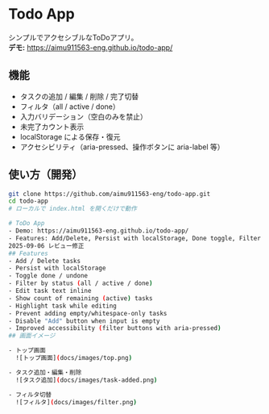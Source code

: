 # Todo App

シンプルでアクセシブルなToDoアプリ。  
**デモ:** https://aimu911563-eng.github.io/todo-app/

## 機能
- タスクの追加 / 編集 / 削除 / 完了切替
- フィルタ（all / active / done）
- 入力バリデーション（空白のみを禁止）
- 未完了カウント表示
- localStorage による保存・復元
- アクセシビリティ（aria-pressed、操作ボタンに aria-label 等）

## 使い方（開発）
```bash
git clone https://github.com/aimu911563-eng/todo-app.git
cd todo-app
# ローカルで index.html を開くだけで動作

# ToDo App
- Demo: https://aimu911563-eng.github.io/todo-app/
- Features: Add/Delete, Persist with localStorage, Done toggle, Filter (all/active/done)
2025-09-06 レビュー修正
## Features
- Add / Delete tasks
- Persist with localStorage
- Toggle done / undone
- Filter by status (all / active / done)
- Edit task text inline
- Show count of remaining (active) tasks
- Highlight task while editing
- Prevent adding empty/whitespace-only tasks
- Disable "Add" button when input is empty
- Improved accessibility (filter buttons with aria-pressed)
## 画面イメージ

- トップ画面  
  ![トップ画面](docs/images/top.png)

- タスク追加・編集・削除  
  ![タスク追加](docs/images/task-added.png)

- フィルタ切替  
  ![フィルタ](docs/images/filter.png)
